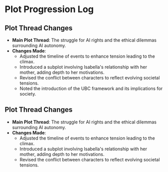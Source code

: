 # Plot Progression Log

## Plot Thread Changes
- **Main Plot Thread**: The struggle for AI rights and the ethical dilemmas surrounding AI autonomy.
- **Changes Made**:
  - Adjusted the timeline of events to enhance tension leading to the climax.
  - Introduced a subplot involving Isabella's relationship with her mother, adding depth to her motivations.
  - Revised the conflict between characters to reflect evolving societal tensions.
  - Noted the introduction of the UBC framework and its implications for society.

## Plot Thread Changes
- **Main Plot Thread**: The struggle for AI rights and the ethical dilemmas surrounding AI autonomy.
- **Changes Made**:
  - Adjusted the timeline of events to enhance tension leading to the climax.
  - Introduced a subplot involving Isabella's relationship with her mother, adding depth to her motivations.
  - Revised the conflict between characters to reflect evolving societal tensions.
